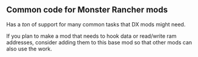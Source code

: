 ﻿## Common code for Monster Rancher mods

Has a *ton* of support for many common tasks that DX mods might need.

If you plan to make a mod that needs to hook data or read/write ram addresses,
consider adding them to this base mod so that other mods can also use the work.
